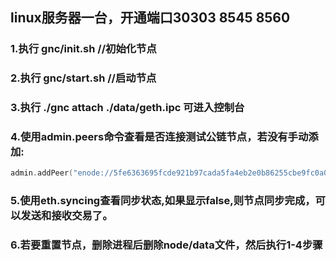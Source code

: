 ## linux服务器一台，开通端口30303 8545 8560
### 1.执行 gnc/init.sh //初始化节点
### 2.执行 gnc/start.sh //启动节点
### 3.执行 ./gnc attach ./data/geth.ipc 可进入控制台
### 4.使用admin.peers命令查看是否连接测试公链节点，若没有手动添加:
```go
admin.addPeer("enode://5fe6363695fcde921b97cada5fa4eb2e0b86255cbe9fc0a0a000115931df90d6ac5f43863b5ff29323a6b4b27cf5e53f7fad7df460e41d4515e9f0d3e87c156b@47.75.203.235:30303")
```
### 5.使用eth.syncing查看同步状态,如果显示false,则节点同步完成，可以发送和接收交易了。

### 6.若要重置节点，删除进程后删除node/data文件，然后执行1-4步骤